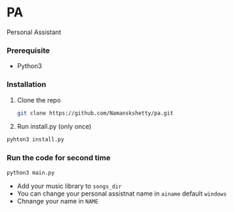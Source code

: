 # PA
Personal Assistant
### Prerequisite
* Python3

### Installation
1. Clone the repo
   ```sh
   git clone https://github.com/Namanskshetty/pa.git
   ```
2. Run install.py (only once)
  ```sh
  pyhton3 install.py
  ```

   
### Run the code for second time
   ```sh
   python3 main.py
   ```

* Add your music library to `songs_dir`
* You can change your personal assistnat name in `ainame` default `windows`
* Chnange your name in `NAME`
